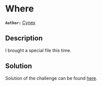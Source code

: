 # Where

**`Author:`** [Cynex](https://link.to/your/website/or/github/account)

## Description

I brought a special file this time.

## Solution

Solution of the challenge can be found [here](solution/).

